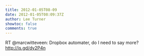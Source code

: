 ```yaml
---
title: 2012-01-05T08-09
date: 2012-01-05T08:09:37Z
author: Lee Turner
showtoc: false
comments: true
---
```


RT @marcwitteveen: Dropbox automater, do I need to say more? http://is.gd/dy2P4n

